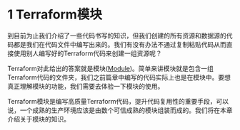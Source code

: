 
# 1 Terraform模块

到目前为止我们介绍了一些代码书写的知识，但我们创建的所有资源和数据源的代码都是我们在代码文件中编写出来的。我们有没有办法不通过复制粘贴代码从而直接使用别人编写好的Terraform代码来创建一组资源呢？

Terraform对此给出的答案就是模块([Module](https://www.terraform.io/docs/modules/index.html))。简单来讲模块就是包含一组Terraform代码的文件夹，我们之前篇章中编写的代码实际上也是在模块中。要想真正理解模块的功能，我们需要去体验一下模块的使用。

Terraform模块是编写高质量Terraform代码，提升代码复用性的重要手段，可以说，一个成熟的生产环境应该是由数个可信成熟的模块组装而成的。我们将在本章介绍关于模块的知识。



